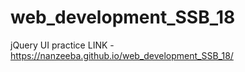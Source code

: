 # web_development_SSB_18
jQuery UI practice 
LINK - https://nanzeeba.github.io/web_development_SSB_18/
